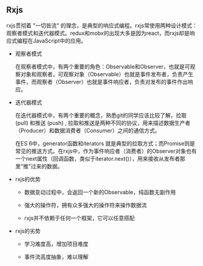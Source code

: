 ## Rxjs

rxjs贯彻着 "一切皆流" 的理念，是典型的响应式编程。rxjs常使用两种设计模式：观察者模式和迭代器模式。redux和mobx的出现大多是因为react，而rxjs却是响应式编程在JavaScript中的应用。

* 观察者模式

  在观察者模式中，有两个重要的角色：Observable和Observer，也就是可观察对象和观察者，可观察对象（Observable）也就是事件发布者，负责产生事件，而观察者（Observer）也就是事件响应者，负责对发布的事件作出响应。

* 迭代器模式

  在迭代器模式中，有两个重要的概念，熟悉git的同学应该比较了解，拉取 (pull) 和推送 (push) , 拉取和推送是两种不同的协议，用来描述数据生产者（Producer）和数据消费者（Consumer）之间的通信方式。

  在ES 6中，generator函数和iterators 就是典型的拉取方式；而Promise则是常见的推送方式。在rxjs中，作为事件响应者（消费者）的Observer对象也有一个next属性（回调函数，类似于iterator.next()），用来接收从发布者那里“推”过来的数据。

* rxjs的优势

  - 数据变动过程中，会返回一个新的Observable，纯函数无副作用

  - 强大的操作符，拥有众多强大的操作符来操作数据流

  - rxjs并不依赖于任何一个框架，它可以任意搭配

* rxjs的劣势

  - 学习难度高，增加项目难度

  - 事件流高度抽象，难以理解
